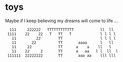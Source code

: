 # toys
Maybe if I keep believing my dreams will come to life ...

```
  111     222222   TTTTTTTTTTTT            ll  ll  
 1111    22    22   T   TT   T             l l l l 
   11         22        TT                 l l l l 
   11       22          TT       aaaa      l   ll  
   11     22            TT      a    a    ll   l   
   11    22     2       TT      a   aa   l l  ll  l
 111111  22222222       TT       aaa aa    lll lll  
 ```
